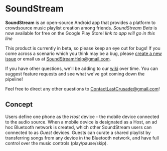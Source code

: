 # SoundStream

**SoundStream** is an open-source Android app that provides a platform to crowdsource music playlist creation among friends. *SoundStream Beta* is now available for free on the Google Play Store! *link to app will go in this line*

This product is currently in beta, so please keep an eye out for bugs! If you come across a scenario which you think may be a bug, please [create a new issue](https://github.com/TheLastCrusade/SoundStream/issues/new) or email us at SoundStreamHelp@gmail.com.

If you have other questions, we'll be adding to our [wiki](https://github.com/TheLastCrusade/SoundStream/wiki) over time. You can suggest feature requests and see what we've got coming down the pipeline! 

Feel free to direct any other questions to ContactLastCrusade@gmail.com!

## Concept

Users define one phone as the *Host* device - the mobile device connected to the audio source. When a mobile device is designated as a Host, an ad hoc Bluetooth network is created, which other SoundStream users can connected to as *Guest* devices. Guests can curate a shared playlist by transferring songs from any device in the Bluetooth network, and have full control over the music controls (play/pause/skip).
